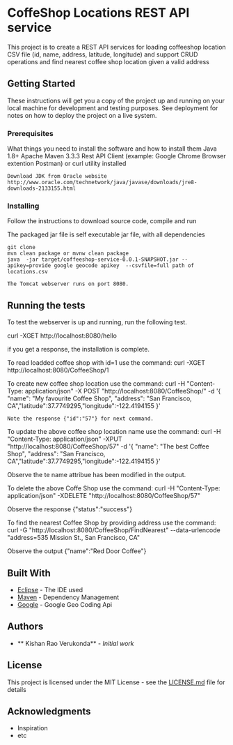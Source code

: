 # CoffeShop Locations REST API service 

This project is to create a REST API services for loading coffeeshop location CSV file (id, name, address, latitude, longitude) and support CRUD operations and find nearest coffee shop location given a valid address   

## Getting Started

These instructions will get you a copy of the project up and running on your local machine for development and testing purposes. See deployment for notes on how to deploy the project on a live system.

### Prerequisites

What things you need to install the software and how to install them
 Java 1.8+
 Apache Maven 3.3.3
 Rest API Client (example: Google Chrome Browser extention Postman) or curl utility installed


```
Download JDK from Oracle website http://www.oracle.com/technetwork/java/javase/downloads/jre8-downloads-2133155.html
```

### Installing

Follow the instructions to download source code, compile and run

The packaged jar file is self executable jar file, with all dependencies

```
git clone 
mvn clean package or mvnw clean package
java  -jar target/coffeeshop-service-0.0.1-SNAPSHOT.jar --apikey=provide google geocode apikey  --csvfile=full path of locations.csv

The Tomcat webserver runs on port 8080.
```


## Running the tests

  To test the webserver is up and running, run the following test.

  curl -XGET http://localhost:8080/hello

  if you get a response, the installation is complete.

  To read loadded coffee shop with id=1 use the command: curl -XGET http://localhost:8080/CoffeeShop/1

  To create new coffee shop location use the command: curl -H "Content-Type: application/json" -X POST "http://localhost:8080/CoffeeShop/" -d '{ "name": "My favourite Coffee Shop", "address": "San Francisco, CA","latitude":37.7749295,"longitude":-122.4194155 }'

    Note the response {"id":"57"} for next command.

  To update the above coffee shop location name use the command: curl -H "Content-Type: application/json" -XPUT "http://localhost:8080/CoffeeShop/57" -d '{ "name": "The best Coffee Shop", "address": "San Francisco, CA","latitude":37.7749295,"longitude":-122.4194155 }'

  Observe the te name attribue has been modified in the output.

  To delete the above Coffe Shop use the command:  curl -H "Content-Type: application/json" -XDELETE "http://localhost:8080/CoffeeShop/57"

  Observe the response {"status":"success"}

  To find the nearest Coffee Shop by providing address use the command: curl -G "http://localhost:8080/CoffeeShop/FindNearest" --data-urlencode "address=535 Mission St., San Francisco, CA"

  Observe the output {"name":"Red Door Coffee"}
 

## Built With

* [Eclipse](http://www.dropwizard.io/1.0.2/docs/) - The IDE used
* [Maven](https://maven.apache.org/) - Dependency Management
* [Google](https://github.com/googlemaps/google-maps-services-java/) - Google Geo Coding Api


## Authors

* ** Kishan Rao Verukonda** - *Initial work* 


## License

This project is licensed under the MIT License - see the [LICENSE.md](LICENSE.md) file for details

## Acknowledgments

* Inspiration
* etc

